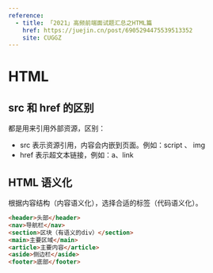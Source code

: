 ```yaml
---
reference:
  - title: 「2021」高频前端面试题汇总之HTML篇
    href: https://juejin.cn/post/6905294475539513352
    site: CUGGZ
---
```


# HTML

## src 和 href 的区别

都是用来引用外部资源，区别：
- src 表示资源引用，内容会内嵌到页面。例如：script 、 img
- href 表示超文本链接，例如：a、link

## HTML 语义化

根据内容结构（内容语义化），选择合适的标签（代码语义化）。

```html
<header>头部</header>
<nav>导航栏</nav>
<section>区块（有语义的div）</section>
<main>主要区域</main>
<article>主要内容</article>
<aside>侧边栏</aside>
<footer>底部</footer>
```
